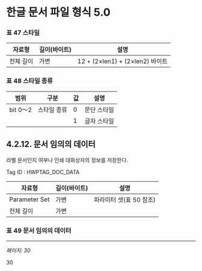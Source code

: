 # 한글 문서 파일 형식 5.0

### 표 47 스타일

| 자료형 | 길이(바이트) | 설명 |
|--------|------------|------|
| 전체 길이 | 가변 | 12 + (2×len1) + (2×len2) 바이트 |

### 표 48 스타일 종류

| 범위 | 구분 | 값 | 설명 |
|------|------|----|----- |
| bit 0～2 | 스타일 종류 | 0 | 문단 스타일 |
|  |  | 1 | 글자 스타일 |

## 4.2.12. 문서 임의의 데이터

라벨 문서인지 여부나 인쇄 대화상자의 정보를 저장한다.

Tag ID : HWPTAG_DOC_DATA

| 자료형 | 길이(바이트) | 설명 |
|--------|------------|------|
| Parameter Set | 가변 | 파라미터 셋(표 50 참조) |
| 전체 길이 | 가변 |  |

### 표 49 문서 임의의 데이터

---
*페이지: 30*

30